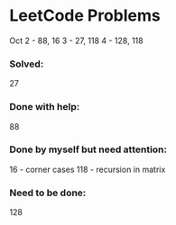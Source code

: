 # LeetCode Problems
Oct
2 - 88, 16
3 - 27, 118
4 - 128, 118

### Solved:
27

### Done with help:
88

### Done by myself but need attention:
16 - corner cases
118 - recursion in matrix

### Need to be done:
128